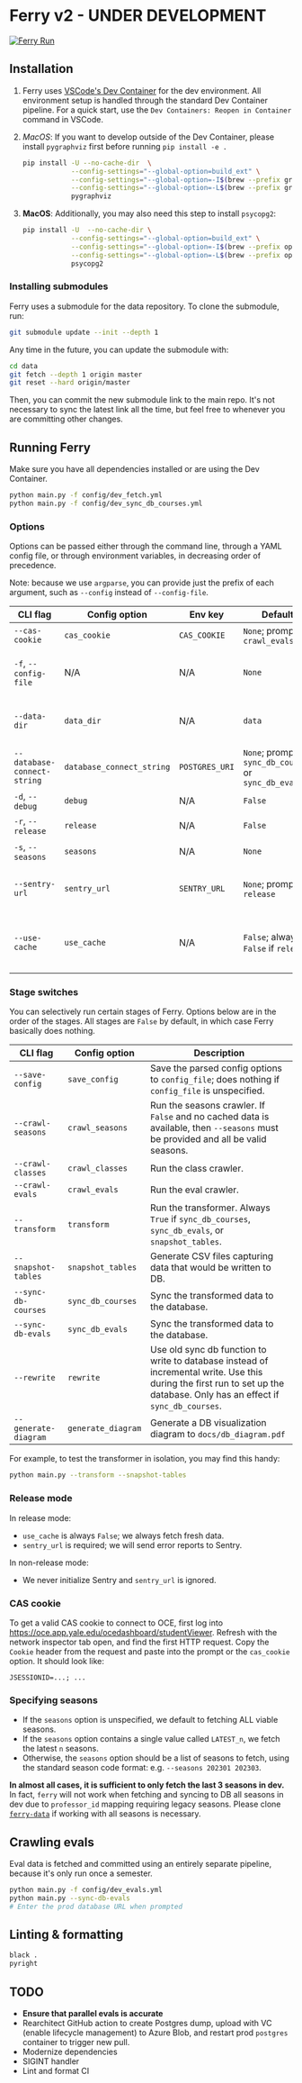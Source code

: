 # Ferry v2 - **UNDER DEVELOPMENT**

[![Ferry Run](https://github.com/coursetable/ferry/actions/workflows/ferry.yml/badge.svg)](https://github.com/coursetable/ferry/actions/workflows/ferry.yml)

## Installation

1. Ferry uses [VSCode's Dev Container](https://code.visualstudio.com/docs/devcontainers/containers) for the dev environment. All environment setup is handled through the standard Dev Container pipeline. For a quick start, use the `Dev Containers: Reopen in Container` command in VSCode.

1. _MacOS_: If you want to develop outside of the Dev Container, please install `pygraphviz` first before running `pip install -e .`

   ```sh
   pip install -U --no-cache-dir  \
               --config-settings="--global-option=build_ext" \
               --config-settings="--global-option=-I$(brew --prefix graphviz)/include/" \
               --config-settings="--global-option=-L$(brew --prefix graphviz)/lib/" \
               pygraphviz
   ```
1. __MacOS__: Additionally, you may also need this step to install `psycopg2`: 

   ```sh
   pip install -U  --no-cache-dir \
               --config-settings="--global-option=build_ext" \
               --config-settings="--global-option=-I$(brew --prefix openssl)/include/" \
               --config-settings="--global-option=-L$(brew --prefix openssl)/lib/" \
               psycopg2
   ```

### Installing submodules

Ferry uses a submodule for the data repository. To clone the submodule, run:

```sh
git submodule update --init --depth 1
```

Any time in the future, you can update the submodule with:

```sh
cd data
git fetch --depth 1 origin master
git reset --hard origin/master
```

Then, you can commit the new submodule link to the main repo. It's not necessary to sync the latest link all the time, but feel free to whenever you are committing other changes.

## Running Ferry

Make sure you have all dependencies installed or are using the Dev Container.

```sh
python main.py -f config/dev_fetch.yml
python main.py -f config/dev_sync_db_courses.yml
```

### Options

Options can be passed either through the command line, through a YAML config file, or through environment variables, in decreasing order of precedence.

Note: because we use `argparse`, you can provide just the prefix of each argument, such as `--config` instead of `--config-file`.

| CLI flag                    | Config option             | Env key        | Default                              | Description                                                                                           |
| --------------------------- | ------------------------- | -------------- | ------------------------------------ | ----------------------------------------------------------------------------------------------------- |
| `--cas-cookie`              | `cas_cookie`              | `CAS_COOKIE`   | `None`; prompt if `crawl_evals`      | Only used for fetching evals; see below                                                               |
| `-f`, `--config-file`       | N/A                       | N/A            | `None`                               | Path to YAML config file, relative to PWD; if unspecified, all options are read from command          |
| `--data-dir`                | `data_dir`                | N/A            | `data`                               | Directory to load/store parsed data. This is usually where the `ferry-data` is cloned.                |
| `--database-connect-string` | `database_connect_string` | `POSTGRES_URI` | `None`; prompt if `sync_db_courses` or `sync_db_evals`          | Postgres connection string; for dev, see `dev_sync_db_courses.yml`                                            |
| `-d`, `--debug`             | `debug`                   | N/A            | `False`                              | Enable debug logging                                                                                  |
| `-r`, `--release`           | `release`                 | N/A            | `False`                              | Run in release mode; see below                                                                        |
| `-s`, `--seasons`           | `seasons`                 | N/A            | `None`                               | A list of seasons to fetch; see below                                                                 |
| `--sentry-url`              | `sentry_url`              | `SENTRY_URL`   | `None`; prompt if `release`          | Sentry URL for error reporting; required in release mode, ignored in dev mode                         |
| `--use-cache`               | `use_cache`               | N/A            | `False`; always `False` if `release` | Use cached data instead of fetching fresh data. Even if not using cache, cache will still be updated. |

### Stage switches

You can selectively run certain stages of Ferry. Options below are in the order of the stages. All stages are `False` by default, in which case Ferry basically does nothing.

| CLI flag             | Config option      | Description                                                                                                                                                        |
| -------------------- | ------------------ | ------------------------------------------------------------------------------------------------------------------------------------------------------------------ |
| `--save-config`      | `save_config`      | Save the parsed config options to `config_file`; does nothing if `config_file` is unspecified.                                                                     |
| `--crawl-seasons`    | `crawl_seasons`    | Run the seasons crawler. If `False` and no cached data is available, then `--seasons` must be provided and all be valid seasons.                                   |
| `--crawl-classes`    | `crawl_classes`    | Run the class crawler.                                                                                                                                             |
| `--crawl-evals`      | `crawl_evals`      | Run the eval crawler.                                                                                                                                              |
| `--transform`        | `transform`        | Run the transformer. Always `True` if `sync_db_courses`, `sync_db_evals`, or `snapshot_tables`.                                                                               |
| `--snapshot-tables`  | `snapshot_tables`  | Generate CSV files capturing data that would be written to DB.                                                                                                     |
| `--sync-db-courses`     | `sync_db_courses`     | Sync the transformed data to the database.                                                                                                                         |
| `--sync-db-evals`     | `sync_db_evals`     | Sync the transformed data to the database.                                                                                                                         |
| `--rewrite`          | `rewrite`          | Use old sync db function to write to database instead of incremental write. Use this during the first run to set up the database. Only has an effect if `sync_db_courses`. |
| `--generate-diagram` | `generate_diagram` | Generate a DB visualization diagram to `docs/db_diagram.pdf`                                                                                                       |

For example, to test the transformer in isolation, you may find this handy:

```sh
python main.py --transform --snapshot-tables
```

### Release mode

In release mode:

- `use_cache` is always `False`; we always fetch fresh data.
- `sentry_url` is required; we will send error reports to Sentry.

In non-release mode:

- We never initialize Sentry and `sentry_url` is ignored.

### CAS cookie

To get a valid CAS cookie to connect to OCE, first log into https://oce.app.yale.edu/ocedashboard/studentViewer. Refresh with the network inspector tab open, and find the first HTTP request. Copy the `Cookie` header from the request and paste into the prompt or the `cas_cookie` option. It should look like:

```plain
JSESSIONID=...; ...
```

### Specifying seasons

- If the `seasons` option is unspecified, we default to fetching ALL viable seasons.
- If the `seasons` option contains a single value called `LATEST_n`, we fetch the latest `n` seasons.
- Otherwise, the `seasons` option should be a list of seasons to fetch, using the standard season code format: e.g. `--seasons 202301 202303`.

**In almost all cases, it is sufficient to only fetch the last 3 seasons in dev.** In fact, `ferry` will not work when fetching and syncing to DB all seasons in dev due to `professor_id` mapping requiring legacy seasons. Please clone [`ferry-data`](https://github.com/coursetable/ferry-data) if working with all seasons is necessary.

## Crawling evals

Eval data is fetched and committed using an entirely separate pipeline, because it's only run once a semester.

```sh
python main.py -f config/dev_evals.yml
python main.py --sync-db-evals
# Enter the prod database URL when prompted
```

## Linting & formatting

```sh
black .
pyright
```

## TODO

- **Ensure that parallel evals is accurate**
- Rearchitect GitHub action to create Postgres dump, upload with VC (enable lifecycle management) to Azure Blob, and restart prod `postgres` container to trigger new pull.
- Modernize dependencies
- SIGINT handler
- Lint and format CI
